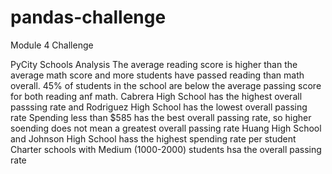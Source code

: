 # pandas-challenge
Module 4 Challenge

PyCity Schools Analysis
The average reading score is higher than the average math score and more students have passed reading than math overall. 45% of students in the school are below the average passing score for both reading anf math.
Cabrera High School has the highest overall passsing rate and Rodriguez High School has the lowest overall passing rate
Spending less than $585 has the best overall passing rate, so higher soending does not mean a greatest overall passing rate
Huang High School and Johnson High School hass the highest spending rate per student
Charter schools with Medium (1000-2000) students hsa the overall passing rate
